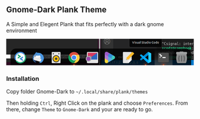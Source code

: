 ## Gnome-Dark Plank Theme

A Simple and Elegent Plank that fits perfectly with a dark gnome environment

![Screenshot](screenshot.png)

### Installation

Copy folder Gnome-Dark to `~/.local/share/plank/themes`

Then holding `Ctrl`, Right Click on the plank and choose `Preferences`. From
there, change `Theme` to `Gnome-Dark` and your are ready to go.

